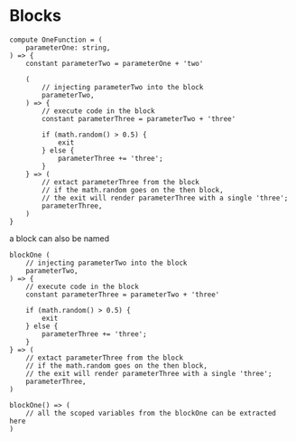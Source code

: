 # Blocks


    compute OneFunction = (
        parameterOne: string,
    ) => {
        constant parameterTwo = parameterOne + 'two'

        (
            // injecting parameterTwo into the block
            parameterTwo,
        ) => {
            // execute code in the block
            constant parameterThree = parameterTwo + 'three'

            if (math.random() > 0.5) {
                exit
            } else {
                parameterThree += 'three';
            }
        } => (
            // extact parameterThree from the block
            // if the math.random goes on the then block,
            // the exit will render parameterThree with a single 'three';
            parameterThree,
        )
    }



a block can also be named


    blockOne (
        // injecting parameterTwo into the block
        parameterTwo,
    ) => {
        // execute code in the block
        constant parameterThree = parameterTwo + 'three'

        if (math.random() > 0.5) {
            exit
        } else {
            parameterThree += 'three';
        }
    } => (
        // extact parameterThree from the block
        // if the math.random goes on the then block,
        // the exit will render parameterThree with a single 'three';
        parameterThree,
    )

    blockOne() => (
        // all the scoped variables from the blockOne can be extracted here
    )
